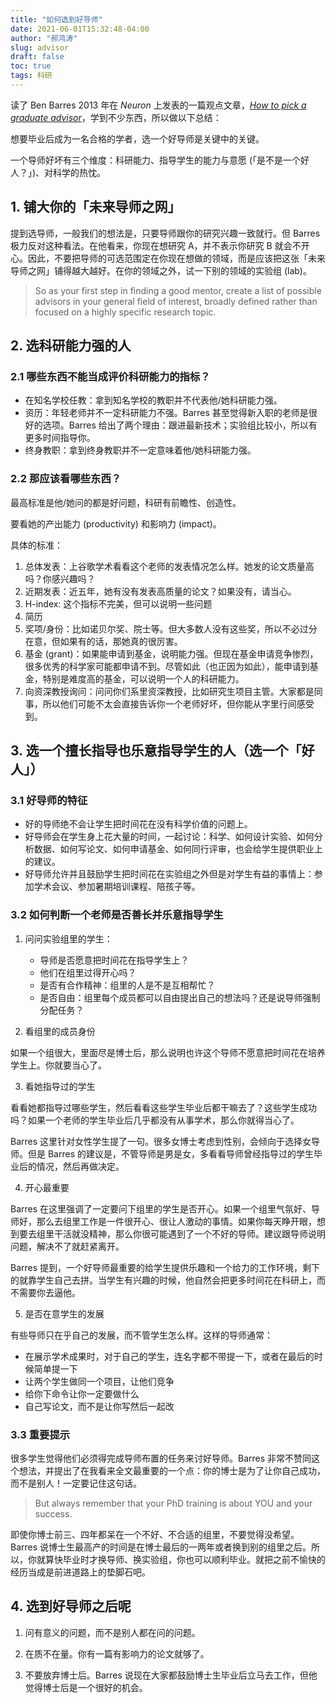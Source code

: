 ```yaml
---
title: "如何选到好导师"
date: 2021-06-01T15:32:48-04:00
author: "郝鸿涛"
slug: advisor
draft: false
toc: true
tags: 科研
---
```

读了 Ben Barres 2013 年在 *Neuron* 上发表的一篇观点文章，*[How to pick a graduate advisor](https://www.sciencedirect.com/science/article/pii/S0896627313009070)*，学到不少东西，所以做以下总结：

想要毕业后成为一名合格的学者，选一个好导师是关键中的关键。

一个导师好坏有三个维度：科研能力、指导学生的能力与意愿 (「是不是一个好人？」)、对科学的热忱。

## 1. 铺大你的「未来导师之网」
提到选导师，一般我们的想法是，只要导师跟你的研究兴趣一致就行。但 Barres 极力反对这种看法。在他看来，你现在想研究 A，并不表示你研究 B 就会不开心。因此，不要把导师的可选范围定在你现在想做的领域，而是应该把这张「未来导师之网」铺得越大越好。在你的领域之外，试一下别的领域的实验组 (lab)。

>So as your first step in finding a good mentor, create a list of possible advisors in your general field of interest, broadly defined rather than focused on a highly specific research topic. 

## 2. 选科研能力强的人

### 2.1 哪些东西不能当成评价科研能力的指标？

  - 在知名学校任教：拿到知名学校的教职并不代表他/她科研能力强。
  - 资历：年轻老师并不一定科研能力不强。Barres 甚至觉得新入职的老师是很好的选项。Barres 给出了两个理由：跟进最新技术；实验组比较小，所以有更多时间指导你。
  - 终身教职：拿到终身教职并不一定意味着他/她科研能力强。

### 2.2 那应该看哪些东西？

最高标准是他/她问的都是好问题，科研有前瞻性、创造性。

要看她的产出能力 (productivity) 和影响力 (impact)。

具体的标准：

  1. 总体发表：上谷歌学术看看这个老师的发表情况怎么样。她发的论文质量高吗？你感兴趣吗？
  2. 近期发表：近五年，她有没有发表高质量的论文？如果没有，请当心。
  3. H-index: 这个指标不完美，但可以说明一些问题
  4. 简历
  5. 奖项/身份：比如诺贝尔奖、院士等。但大多数人没有这些奖，所以不必过分在意，但如果有的话，那她真的很厉害。
  6. 基金 (grant)：如果能申请到基金，说明能力强。但现在基金申请竞争惨烈，很多优秀的科学家可能都申请不到。尽管如此（也正因为如此），能申请到基金，特别是难度高的基金，可以说明一个人的科研能力。
  7. 向资深教授询问：问问你们系里资深教授，比如研究生项目主管。大家都是同事，所以他们可能不太会直接告诉你一个老师好坏，但你能从字里行间感受到。

## 3. 选一个擅长指导也乐意指导学生的人（选一个「好人」）

### 3.1 好导师的特征

- 好的导师绝不会让学生把时间花在没有科学价值的问题上。
- 好导师会在学生身上花大量的时间，一起讨论：科学、如何设计实验、如何分析数据、如何写论文、如何申请基金、如何同行评审，也会给学生提供职业上的建议。
- 好导师允许并且鼓励学生把时间花在实验组之外但是对学生有益的事情上：参加学术会议、参加暑期培训课程、陪孩子等。

### 3.2 如何判断一个老师是否善长并乐意指导学生

1. 问问实验组里的学生：

   - 导师是否愿意把时间花在指导学生上？
   - 他们在组里过得开心吗？
   - 是否有合作精神：组里的人是不是互相帮忙？
   - 是否自由：组里每个成员都可以自由提出自己的想法吗？还是说导师强制分配任务？

2. 看组里的成员身份

如果一个组很大，里面尽是博士后，那么说明也许这个导师不愿意把时间花在培养学生上。你就要当心了。

3. 看她指导过的学生

看看她都指导过哪些学生，然后看看这些学生毕业后都干嘛去了？这些学生成功吗？如果一个老师的学生毕业后几乎都没有从事学术，那么你就得当心了。

Barres 这里针对女性学生提了一句。很多女博士考虑到性别，会倾向于选择女导师。但是 Barres 的建议是，不管导师是男是女，多看看导师曾经指导过的学生毕业后的情况，然后再做决定。

4. 开心最重要

Barres 在这里强调了一定要问下组里的学生是否开心。如果一个组里气氛好、导师好，那么去组里工作是一件很开心、很让人激动的事情。如果你每天睁开眼，想到要去组里干活就没精神，那么你很可能遇到了一个不好的导师。建议跟导师说明问题，解决不了就赶紧离开。

Barres 提到，一个好导师最重要的给学生提供乐趣和一个给力的工作环境，剩下的就靠学生自己去拼。当学生有兴趣的时候，他自然会把更多时间花在科研上，而不需要你去逼他。

5. 是否在意学生的发展

有些导师只在乎自己的发展，而不管学生怎么样。这样的导师通常：

  - 在展示学术成果时，对于自己的学生，连名字都不带提一下，或者在最后的时候简单提一下
  - 让两个学生做同一个项目，让他们竞争
  - 给你下命令让你一定要做什么
  - 自己写论文，而不是让你写然后一起改

### 3.3 重要提示

很多学生觉得他们必须得完成导师布置的任务来讨好导师。Barres 非常不赞同这个想法，并提出了在我看来全文最重要的一个点：你的博士是为了让你自己成功，而不是别人！一定要记住这句话。

>But always remember that your PhD training is about YOU and your success.

即使你博士前三、四年都呆在一个不好、不合适的组里，不要觉得没希望。Barres 说博士生最高产的时间是在博士最后的一两年或者换到别的组里之后。所以，你就算快毕业时才换导师、换实验组，你也可以顺利毕业。就把之前不愉快的经历当成是前进道路上的垫脚石吧。

## 4. 选到好导师之后呢

1. 问有意义的问题，而不是别人都在问的问题。

2. 在质不在量。你有一篇有影响力的论文就够了。

3. 不要放弃博士后。Barres 说现在大家都鼓励博士生毕业后立马去工作，但他觉得博士后是一个很好的机会。

